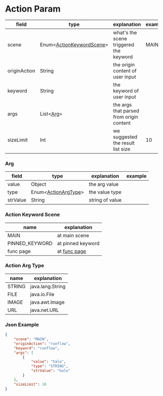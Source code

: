 # Action Param

| field        | type                                              | explanation                              | example |
|--------------|---------------------------------------------------|------------------------------------------|---------|
| scene        | Enum<[ActionKeywordScene](#action-keyword-scene)> | what's the scene triggered the keyword   | MAIN    |
| originAction | String                                            | the origin content of user input         |         |
| keyword      | String                                            | the keyword of user input                |         |
| args         | List<[Arg](#arg)>                                 | the args that parsed from origin content |         |
| sizeLimit    | Int                                               | we suggested the result list size        | 10      |

### Arg

| field    | type                                    | explanation     | example |
|----------|-----------------------------------------|-----------------|---------|
| value    | Object                                  | the arg value   |         |
| type     | Enum<[ActionArgType](#action-arg-type)> | the value type  |         |
| strValue | String                                  | string of value |         |

### Action Keyword Scene

| name           | explanation                                            |
|----------------|--------------------------------------------------------|
| MAIN           | at main scene                                          |
| PINNED_KEYWORD | at pinned keyword                                      |
| func page      | at [func page](conceptual_interpretation.md#func-page) |

### Action Arg Type

| name   | explanation      |
|--------|------------------|
| STRING | java.lang.String |
| FILE   | java.io.File     |
| IMAGE  | java.awt.Image   |
| URL    | java.net.URL     |

### Json Example

```json
{
    "scene": "MAIN",
    "originAction": "runflow",
    "keyword": "runflow",
    "args": [
        {
            "value": "halo",
            "type": "STRING",
            "strValue": "halo"
        }
    ],
    "sizeLimit": 10
}
```

